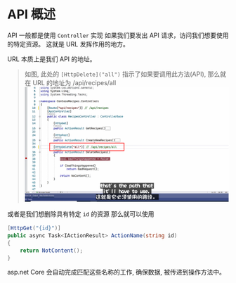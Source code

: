 # API 概述

API 一般都是使用 `Controller` 实现
如果我们要发出 API 请求，访问我们想要使用的特定资源。
这就是 URL 发挥作用的地方。

URL 本质上是我们 API 的地址。

> 如图, 此处的 `[HttpDelete]("all")` 指示了如果要调用此方法(API),
> 那么就在 URL 的地址为 /api/recipes/all
![路由路径1](./imgs/路由使用1.png)

或者是我们想删除具有特定 `id` 的资源
那么就可以使用

```csharp
[HttpGet("{id}")]
public async Task<IActionResult> ActionName(string id)
{
    return NotContent();
}
```

asp.net Core 会自动完成匹配这些名称的工作, 确保数据, 被传递到操作方法中。
